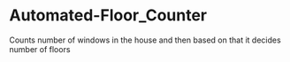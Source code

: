 # Automated-Floor_Counter
Counts number of windows in the house and then based on that it decides number of floors
